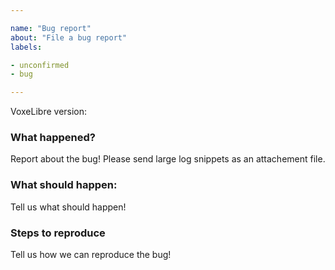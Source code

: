 ```yaml
---

name: "Bug report"
about: "File a bug report"
labels:

- unconfirmed
- bug

---
```


<!--
Thanks for taking the time to fill out this bug report!

Please follow our contributing guidelines first:
https://git.minetest.land/VoxeLibre/VoxeLibre/src/branch/master/docs/CONTRIBUTING.md#rules-about-both-bugs-and-feature-requests

By submitting this issue, you agree to follow our Code of Conduct:
https://git.minetest.land/VoxeLibre/VoxeLibre/src/branch/master/docs/CODE_OF_CONDUCT.md
-->

<!--
What version of VoxeLibre are you using? We do not provide support for outdated versions of VoxeLibre.
"/ver" command will output the version you're running.
Current latest version is listed here, at the top:
https://git.minetest.land/VoxeLibre/VoxeLibre/tags
-->
VoxeLibre version:

### What happened?
Report about the bug! Please send large log snippets as an attachement file.

### What should happen:
Tell us what should happen!

### Steps to reproduce
Tell us how we can reproduce the bug!
